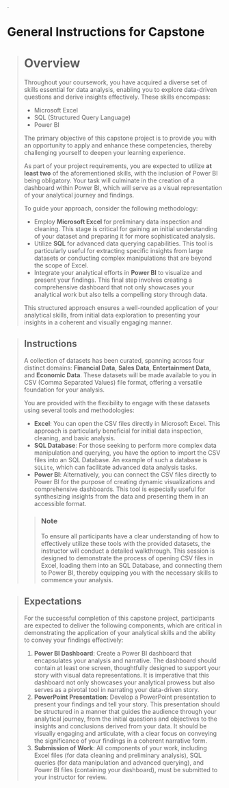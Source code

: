<img src="images/2560px-M%26T_Bank_wordmark.svg.png" alt="img" style="zoom:10%;" />



# General Instructions for Capstone

> # Overview
>
> Throughout your coursework, you have acquired a diverse set of skills essential for data analysis, enabling you to explore data-driven questions and derive insights effectively. These skills encompass:
>
> - Microsoft Excel
> - SQL (Structured Query Language)
> - Power BI 
>
> The primary objective of this capstone project is to provide you with an opportunity to apply and enhance these competencies, thereby challenging yourself to deepen your learning experience.
>
> As part of your project requirements, you are expected to utilize **at least two** of the aforementioned skills, with the inclusion of Power BI being obligatory. Your task will culminate in the creation of a dashboard within Power BI, which will serve as a visual representation of your analytical journey and findings.
>
> To guide your approach, consider the following methodology:
>
> - Employ **Microsoft Excel** for preliminary data inspection and cleaning. This stage is critical for gaining an initial understanding of your dataset and preparing it for more sophisticated analysis.
> - Utilize **SQL** for advanced data querying capabilities. This tool is particularly useful for extracting specific insights from large datasets or conducting complex manipulations that are beyond the scope of Excel.
> - Integrate your analytical efforts in **Power BI** to visualize and present your findings. This final step involves creating a comprehensive dashboard that not only showcases your analytical work but also tells a compelling story through data.
>
> This structured approach ensures a well-rounded application of your analytical skills, from initial data exploration to presenting your insights in a coherent and visually engaging manner.

> ## Instructions 
>
> A collection of datasets has been curated, spanning across four distinct domains: **Financial Data**, **Sales Data**, **Entertainment Data**, and **Economic Data**. These datasets will be made available to you in CSV (Comma Separated Values) file format, offering a versatile foundation for your analysis.
>
> You are provided with the flexibility to engage with these datasets using several tools and methodologies:
>
> - **Excel**: You can open the CSV files directly in Microsoft Excel. This approach is particularly beneficial for initial data inspection, cleaning, and basic analysis.
> - **SQL Database**: For those seeking to perform more complex data manipulation and querying, you have the option to import the CSV files into an SQL Database. An example of such a database is `SQLite`, which can facilitate advanced data analysis tasks.
> - **Power BI**: Alternatively, you can connect the CSV files directly to Power BI for the purpose of creating dynamic visualizations and comprehensive dashboards. This tool is especially useful for synthesizing insights from the data and presenting them in an accessible format.
>
> > ### Note
> >
> > To ensure all participants have a clear understanding of how to effectively utilize these tools with the provided datasets, the instructor will conduct a detailed walkthrough. This session is designed to demonstrate the process of opening CSV files in Excel, loading them into an SQL Database, and connecting them to Power BI, thereby equipping you with the necessary skills to commence your analysis.

> ## Expectations 
>
> For the successful completion of this capstone project, participants are expected to deliver the following components, which are critical in demonstrating the application of your analytical skills and the ability to convey your findings effectively:
>
> 1. **Power BI Dashboard**: Create a Power BI dashboard that encapsulates your analysis and narrative. The dashboard should contain at least one screen, thoughtfully designed to support your story with visual data representations. It is imperative that this dashboard not only showcases your analytical prowess but also serves as a pivotal tool in narrating your data-driven story.
> 2. **PowerPoint Presentation**: Develop a PowerPoint presentation to present your findings and tell your story. This presentation should be structured in a manner that guides the audience through your analytical journey, from the initial questions and objectives to the insights and conclusions derived from your data. It should be visually engaging and articulate, with a clear focus on conveying the significance of your findings in a coherent narrative form.
> 3. **Submission of Work**: All components of your work, including Excel files (for data cleaning and preliminary analysis), SQL queries (for data manipulation and advanced querying), and Power BI files (containing your dashboard), must be submitted to your instructor for review. 

